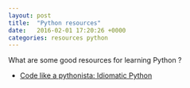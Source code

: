 ```yaml
---
layout: post
title:  "Python resources"
date:   2016-02-01 17:20:26 +0000
categories: resources python
---
```


What are some good resources for learning Python ?

*   [Code like a pythonista: Idiomatic Python](http://python.net/~goodger/projects/pycon/2007/idiomatic/handout.html)